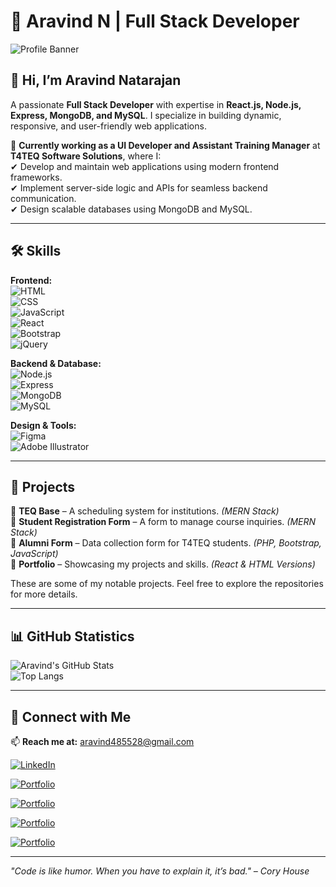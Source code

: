 # 🚀 Aravind N | Full Stack Developer  

![Profile Banner](https://www.google.com/url?sa=i&url=https%3A%2F%2Fwww.web24zone.com%2F&psig=AOvVaw1Gu9kBMv6PNSqxMlCSqYIx&ust=1738412026428000&source=images&cd=vfe&opi=89978449&ved=0CBMQjRxqFwoTCIjGus_3n4sDFQAAAAAdAAAAABAQ)  

## 👋 Hi, I’m Aravind Natarajan  
A passionate **Full Stack Developer** with expertise in **React.js, Node.js, Express, MongoDB, and MySQL**. I specialize in building dynamic, responsive, and user-friendly web applications.  

💼 **Currently working as a UI Developer and Assistant Training Manager** at **T4TEQ Software Solutions**, where I:  
✔ Develop and maintain web applications using modern frontend frameworks.  
✔ Implement server-side logic and APIs for seamless backend communication.  
✔ Design scalable databases using MongoDB and MySQL.  

---

## 🛠 Skills  
**Frontend:**  
![HTML](https://img.shields.io/badge/HTML-E34F26?style=for-the-badge&logo=html5&logoColor=white)  
![CSS](https://img.shields.io/badge/CSS-1572B6?style=for-the-badge&logo=css3&logoColor=white)  
![JavaScript](https://img.shields.io/badge/JavaScript-F7DF1E?style=for-the-badge&logo=javascript&logoColor=black)  
![React](https://img.shields.io/badge/React-61DAFB?style=for-the-badge&logo=react&logoColor=black)  
![Bootstrap](https://img.shields.io/badge/Bootstrap-563D7C?style=for-the-badge&logo=bootstrap&logoColor=white)  
![jQuery](https://img.shields.io/badge/jQuery-0769AD?style=for-the-badge&logo=jquery&logoColor=white)  

**Backend & Database:**  
![Node.js](https://img.shields.io/badge/Node.js-339933?style=for-the-badge&logo=node.js&logoColor=white)  
![Express](https://img.shields.io/badge/Express-000000?style=for-the-badge&logo=express&logoColor=white)  
![MongoDB](https://img.shields.io/badge/MongoDB-47A248?style=for-the-badge&logo=mongodb&logoColor=white)  
![MySQL](https://img.shields.io/badge/MySQL-4479A1?style=for-the-badge&logo=mysql&logoColor=white)  

**Design & Tools:**  
![Figma](https://img.shields.io/badge/Figma-F24E1E?style=for-the-badge&logo=figma&logoColor=white)  
![Adobe Illustrator](https://img.shields.io/badge/Adobe%20Illustrator-FF9A00?style=for-the-badge&logo=adobeillustrator&logoColor=white)  

---

## 📌 Projects  
🔹 **TEQ Base** – A scheduling system for institutions. *(MERN Stack)*  
🔹 **Student Registration Form** – A form to manage course inquiries. *(MERN Stack)*  
🔹 **Alumni Form** – Data collection form for T4TEQ students. *(PHP, Bootstrap, JavaScript)*  
🔹 **Portfolio** – Showcasing my projects and skills. *(React & HTML Versions)*  

These are some of my notable projects. Feel free to explore the repositories for more details.  

---

## 📊 GitHub Statistics  

![Aravind's GitHub Stats](https://github-readme-stats.vercel.app/api?username=Aravind-Natarajan&show_icons=true&theme=radical)  
![Top Langs](https://github-readme-stats.vercel.app/api/top-langs/?username=Aravind-Natarajan&layout=compact&theme=radical)  

---

## 🤝 Connect with Me  
📫 **Reach me at:** aravind485528@gmail.com  

[![LinkedIn](https://img.shields.io/badge/LinkedIn-0A66C2?style=for-the-badge&logo=linkedin&logoColor=white)](https://linkedin.com/in/aravind485528) 

[![Portfolio](https://img.shields.io/badge/Portfolio-1-FF5722?style=for-the-badge&logo=web&logoColor=white)](https://aravind-portfolio-0404.netlify.app/)

[![Portfolio](https://img.shields.io/badge/Portfolio-2-FF5722?style=for-the-badge&logo=web&logoColor=white)](https://sample-portfolio-aravind0404.netlify.app/)

[![Portfolio](https://img.shields.io/badge/Portfolio-3-FF5722?style=for-the-badge&logo=web&logoColor=white)](https://aravind2504.netlify.app/)

[![Portfolio](https://img.shields.io/badge/Portfolio-4-FF5722?style=for-the-badge&logo=web&logoColor=white)](https://reactbits-portfolio.netlify.app/)
  

---

*"Code is like humor. When you have to explain it, it’s bad." – Cory House*  


